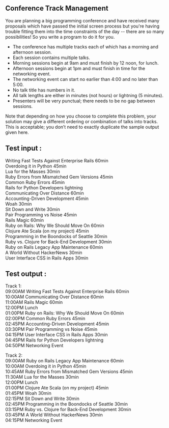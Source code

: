 ## Conference Track Management 
You are planning a big programming conference and have received many proposals which have passed the initial screen process but you're having trouble fitting them into the time constraints of the day -- there are so many possibilities! So you write a program to do it for you.

- The conference has multiple tracks each of which has a morning and afternoon session.
- Each session contains multiple talks.
- Morning sessions begin at 9am and must finish by 12 noon, for lunch.
- Afternoon sessions begin at 1pm and must finish in time for the networking event.
- The networking event can start no earlier than 4:00 and no later than 5:00.
- No talk title has numbers in it.
- All talk lengths are either in minutes (not hours) or lightning (5 minutes).
- Presenters will be very punctual; there needs to be no gap between sessions.

Note that depending on how you choose to complete this problem, your solution may give a different ordering or combination of talks into tracks. This is acceptable; you don’t need to exactly duplicate the sample output given here.

Test input :
------------

Writing Fast Tests Against Enterprise Rails 60min <br />
Overdoing it in Python 45min <br />
Lua for the Masses 30min <br />
Ruby Errors from Mismatched Gem Versions 45min <br />
Common Ruby Errors 45min <br />
Rails for Python Developers lightning <br />
Communicating Over Distance 60min <br />
Accounting-Driven Development 45min <br />
Woah 30min <br />
Sit Down and Write 30min <br />
Pair Programming vs Noise 45min <br />
Rails Magic 60min <br />
Ruby on Rails: Why We Should Move On 60min <br />
Clojure Ate Scala (on my project) 45min <br />
Programming in the Boondocks of Seattle 30min <br />
Ruby vs. Clojure for Back-End Development 30min <br />
Ruby on Rails Legacy App Maintenance 60min <br />
A World Without HackerNews 30min <br />
User Interface CSS in Rails Apps 30min <br />

Test output :
-------------

Track 1: <br />
09:00AM Writing Fast Tests Against Enterprise Rails 60min <br />
10:00AM Communicating Over Distance 60min <br />
11:00AM Rails Magic 60min <br />
12:00PM Lunch <br />
01:00PM Ruby on Rails: Why We Should Move On 60min <br />
02:00PM Common Ruby Errors 45min <br />
02:45PM Accounting-Driven Development 45min <br />
03:30PM Pair Programming vs Noise 45min <br />
04:15PM User Interface CSS in Rails Apps 30min <br />
04:45PM Rails for Python Developers lightning <br />
04:50PM Networking Event <br />

Track 2: <br />
09:00AM Ruby on Rails Legacy App Maintenance 60min <br />
10:00AM Overdoing it in Python 45min <br />
10:45AM Ruby Errors from Mismatched Gem Versions 45min <br />
11:30AM Lua for the Masses 30min <br />
12:00PM Lunch <br />
01:00PM Clojure Ate Scala (on my project) 45min <br />
01:45PM Woah 30min <br />
02:15PM Sit Down and Write 30min <br />
02:45PM Programming in the Boondocks of Seattle 30min <br />
03:15PM Ruby vs. Clojure for Back-End Development 30min <br />
03:45PM A World Without HackerNews 30min <br />
04:15PM Networking Event <br />

